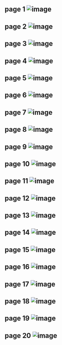page 1
![image](https://user-images.githubusercontent.com/130117169/235330407-271e73d7-e576-4ede-9c6d-caff456f8ee8.png)
---
page 2
![image](https://user-images.githubusercontent.com/130117169/235330413-af32df05-337f-42de-b36b-d2ea48604da2.png)
---
page 3
![image](https://user-images.githubusercontent.com/130117169/235330423-574b3d1e-c8a5-4c29-9b30-0c326a052c37.png)
---
page 4
![image](https://github.com/su-sumico/edsj/assets/161304268/3826dea6-7ccc-44ad-94c1-d2594d40202d)
---
page 5
![image](https://user-images.githubusercontent.com/130117169/235330439-c77cf2c9-27d9-4d44-ae9f-be6bb7593613.png)
---
page 6
![image](https://user-images.githubusercontent.com/130117169/235330452-6bd45d2b-9aeb-4750-a350-34b187bdf7f4.png)
---
page 7
![image](https://user-images.githubusercontent.com/130117169/235330463-712519b3-ceeb-4e07-bb6f-f4a3c03f637c.png)
---
page 8
![image](https://user-images.githubusercontent.com/130117169/235330469-b1ef90b3-2f89-44a2-afff-8f51dd3bd9a3.png)
---
page 9
![image](https://user-images.githubusercontent.com/130117169/235330475-938002f6-8fe8-4518-b489-7fd5605ca792.png)
---
page 10
![image](https://user-images.githubusercontent.com/130117169/235330478-ff45b383-b60f-407b-b818-a046e351f028.png)
---
page 11
![image](https://user-images.githubusercontent.com/130117169/235330484-22e5e86b-9803-4f10-95c1-6434ba3eb099.png)
---
page 12
![image](https://user-images.githubusercontent.com/130117169/235330490-51dc7fe9-6ab6-4ed1-8630-eb6e7afcd5b9.png)
---
page 13
![image](https://github.com/su-sumico/edsj/assets/161304268/1d056ab5-adef-4344-aaf8-f01d4c7d94ae)
---
page 14
![image](https://user-images.githubusercontent.com/130117169/235330509-0c6840d6-472a-4c8f-a8ea-95f1bc05219c.png)
---
page 15
![image](https://user-images.githubusercontent.com/130117169/235330519-e7928d4d-f226-4f20-af0e-21e8499f66ef.png)
---
page 16
![image](https://user-images.githubusercontent.com/130117169/235330526-1f8e41bc-5c12-415c-9127-54d880e10e30.png)
---
page 17
![image](https://user-images.githubusercontent.com/130117169/235330537-f2c225d9-1c7c-46d4-ab05-32084bb7abd2.png)
---
page 18
![image](https://user-images.githubusercontent.com/130117169/235330543-16b17838-90d7-4b40-8ace-a6769fd79f1f.png)
---
page 19
![image](https://user-images.githubusercontent.com/130117169/235330551-bc1b5570-3056-434a-ac7a-0d27bc3468ce.png)
---
page 20
![image](https://user-images.githubusercontent.com/130117169/235330562-53692d1a-430a-42f0-b1be-05736393d65c.png)
---

